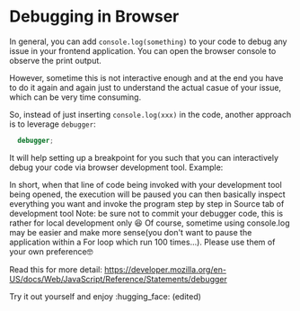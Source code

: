 # Debugging in Browser

In general, you can add `console.log(something)` to your code to debug any issue in your frontend application. You can open the browser console to observe the print output.

However, sometime this is not interactive enough and at the end you have to do it again and again just to understand the actual casue of your issue, which can be very time consuming.

So, instead of just inserting `console.log(xxx)` in the code, another approach is to leverage `debugger`:
```js
  debugger;
```

It will help setting up a breakpoint for you such that you can interactively debug your code via browser development tool. Example:

In short, when that line of code being invoked with your development tool being opened, the execution will be paused
you can then basically inspect everything you want and invoke the program step by step in Source tab of development tool
Note: be sure not to commit your debugger code, this is rather for local development only :laughing:
Of course, sometime using console.log may be easier and make more sense(you don't want to pause the application within a For loop which run 100 times...).
Please use them of your own preference:nerd_face:

Read this for more detail:
https://developer.mozilla.org/en-US/docs/Web/JavaScript/Reference/Statements/debugger

Try it out yourself and enjoy :hugging_face: (edited) 
